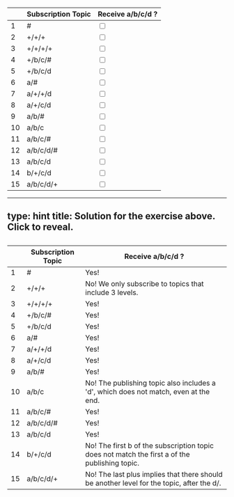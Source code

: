 <div>
<table class="table table-sm">
<caption style=""></caption>
<thead>
<tr class="row-1">
<th></th><th>Subscription Topic</th><th>Receive a/b/c/d ?</th>
</tr>
</thead>
<tbody class="row-hover">
<tr class="row-1">
<td class="column-1">1</td><td class="column-2">#</td><td><input type="checkbox" class="form-check-input"></td></tr>
<tr class="row-2">
<td class="column-1">2</td><td class="column-2">+/+/+</td><td><input type="checkbox" class="form-check-input"></td></tr>
<tr class="row-3">
<td class="column-1">3</td><td class="column-2">+/+/+/+</td><td><input type="checkbox" class="form-check-input"></td></tr>
<tr class="row-4">
<td class="column-1">4</td><td class="column-2">+/b/c/#</td><td><input type="checkbox" class="form-check-input"></td></tr>
<tr class="row-5">
<td class="column-1">5</td><td class="column-2">+/b/c/d</td><td><input type="checkbox" class="form-check-input"></td></tr>
<tr class="row-6">
<td class="column-1">6</td><td class="column-2">a/#</td><td><input type="checkbox" class="form-check-input"></td></tr>
<tr class="row-7">
<td class="column-1">7</td><td class="column-2">a/+/+/d</td><td><input type="checkbox" class="form-check-input"></td></tr>
<tr class="row-8">
<td class="column-1">8</td><td class="column-2">a/+/c/d</td><td><input type="checkbox" class="form-check-input"></td></tr>
<tr class="row-9">
<td class="column-1">9</td><td class="column-2">a/b/#</td><td><input type="checkbox" class="form-check-input"></td></tr>
<tr class="row-10">
<td class="column-1">10</td><td class="column-2">a/b/c</td><td><input type="checkbox" class="form-check-input"></td></tr>
<tr class="row-11">
<td class="column-1">11</td><td class="column-2">a/b/c/#</td><td><input type="checkbox" class="form-check-input"></td></tr>
<tr class="row-12">
<td class="column-1">12</td><td class="column-2">a/b/c/d/#</td><td><input type="checkbox" class="form-check-input"></td></tr>
<tr class="row-13">
<td class="column-1">13</td><td class="column-2">a/b/c/d</td><td><input type="checkbox" class="form-check-input"></td></tr>
<tr class="row-14">
<td class="column-1">14</td><td class="column-2">b/+/c/d</td><td><input type="checkbox" class="form-check-input"></td></tr>
<tr class="row-15">
<td class="column-1">15</td><td class="column-2">a/b/c/d/+</td><td><input type="checkbox" class="form-check-input"></td></tr>
</tbody>
</table>
</div>



---
type: hint
title: Solution for the exercise above. Click to reveal. 
---
<div>
<table class="table table-sm">
<caption style=""></caption>
<thead>
<tr class="row-1">
<th></th><th>Subscription Topic</th><th>Receive a/b/c/d ?</th>
</tr>
</thead>
<tbody class="row-hover">
<tr class="row-1">
<td class="column-1">1</td><td class="column-2">#</td><td>Yes!</td></tr>
<tr class="row-2">
<td class="column-1">2</td><td class="column-2">+/+/+</td><td>No! We only subscribe to topics that include 3 levels.</td></tr>
<tr class="row-3">
<td class="column-1">3</td><td class="column-2">+/+/+/+</td><td>Yes!</td></tr>
<tr class="row-4">
<td class="column-1">4</td><td class="column-2">+/b/c/#</td><td>Yes!</td></tr>
<tr class="row-5">
<td class="column-1">5</td><td class="column-2">+/b/c/d</td><td>Yes!</td></tr>
<tr class="row-6">
<td class="column-1">6</td><td class="column-2">a/#</td><td>Yes!</td></tr>
<tr class="row-7">
<td class="column-1">7</td><td class="column-2">a/+/+/d</td><td>Yes!</td></tr>
<tr class="row-8">
<td class="column-1">8</td><td class="column-2">a/+/c/d</td><td>Yes!</td></tr>
<tr class="row-9">
<td class="column-1">9</td><td class="column-2">a/b/#</td><td>Yes!</td></tr>
<tr class="row-10">
<td class="column-1">10</td><td class="column-2">a/b/c</td><td>No! The publishing topic also includes a 'd', which does not match, even at the end.</td></tr>
<tr class="row-11">
<td class="column-1">11</td><td class="column-2">a/b/c/#</td><td>Yes!</td></tr>
<tr class="row-12">
<td class="column-1">12</td><td class="column-2">a/b/c/d/#</td><td>Yes!</td></tr>
<tr class="row-13">
<td class="column-1">13</td><td class="column-2">a/b/c/d</td><td>Yes!</td></tr>
<tr class="row-14">
<td class="column-1">14</td><td class="column-2">b/+/c/d</td><td>No! The first b of the subscription topic does not match the first a of the publishing topic.</td></tr>
<tr class="row-15">
<td class="column-1">15</td><td class="column-2">a/b/c/d/+</td><td>No! The last plus implies that there should be another level for the topic, after the d/.</td></tr>
</tbody>
</table>
</div>